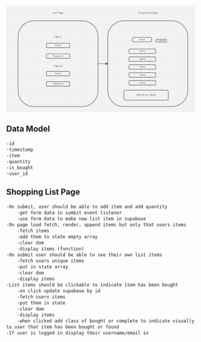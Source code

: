 ![Wireframe](./assets/Wireframe.PNG)

## Data Model

    -id
    -timestamp
    -item
    -quantity
    -is_bought
    -user_id

## Shopping List Page

    -On submit, user should be able to add item and add quantity
        -get form data in sumbit event listener
        -use form data to make new list item in supabase
    -On page load fetch, render, append items but only that users items
        -fetch items
        -add them to state empty array
        -clear dom
        -display items (function)
    -On submit user should be able to see their own list items
        -fetch users unique items
        -put in state array
        -clear dom
        -display items
    -List items should be clickable to indicate item has been bought
        -on click update supabase by id
        -fetch users items
        -put them in state
        -clear dom
        -display items
        -when clicked add class of bought or complete to indicate visually to user that item has been bought or found
    -If user is logged in display their username/email in
